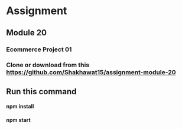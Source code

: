 # Assignment
## Module 20
### Ecommerce Project 01

### Clone or download from this https://github.com/Shakhawat15/assignment-module-20
## Run this command
#### npm install
#### npm start
